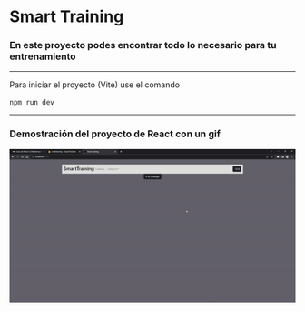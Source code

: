 # Smart Training
### En este proyecto podes encontrar todo lo necesario para tu entrenamiento
---
Para iniciar el proyecto (Vite) use el comando
```
npm run dev
```
---
### Demostración del proyecto de React con un gif
![GIF de la página](./src/images/ezgif.com-video-to-gif.gif)